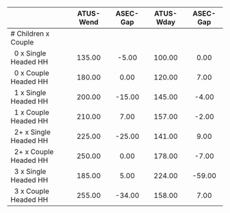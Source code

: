 
|                      |    ATUS-Wend |     ASEC-Gap |    ATUS-Wday |     ASEC-Gap |
| -------------------- | :----------: | :----------: | :----------: | :----------: |
| # Children x Couple  |              |              |              |              |
| &nbsp;&nbsp;0 x Single Headed HH |       135.00 |        -5.00 |       100.00 |         0.00 |
| &nbsp;&nbsp;0 x Couple Headed HH |       180.00 |         0.00 |       120.00 |         7.00 |
| &nbsp;&nbsp;1 x Single Headed HH |       200.00 |       -15.00 |       145.00 |        -4.00 |
| &nbsp;&nbsp;1 x Couple Headed HH |       210.00 |         7.00 |       157.00 |        -2.00 |
| &nbsp;&nbsp;2+ x Single Headed HH |       225.00 |       -25.00 |       141.00 |         9.00 |
| &nbsp;&nbsp;2+ x Couple Headed HH |       250.00 |         0.00 |       178.00 |        -7.00 |
| &nbsp;&nbsp;3 x Single Headed HH |       185.00 |         5.00 |       224.00 |       -59.00 |
| &nbsp;&nbsp;3 x Couple Headed HH |       255.00 |       -34.00 |       158.00 |         7.00 |

